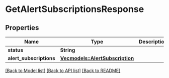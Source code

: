 # GetAlertSubscriptionsResponse

## Properties

Name | Type | Description | Notes
------------ | ------------- | ------------- | -------------
**status** | **String** |  | 
**alert_subscriptions** | [**Vec<models::AlertSubscription>**](AlertSubscription.md) |  | 

[[Back to Model list]](../README.md#documentation-for-models) [[Back to API list]](../README.md#documentation-for-api-endpoints) [[Back to README]](../README.md)



